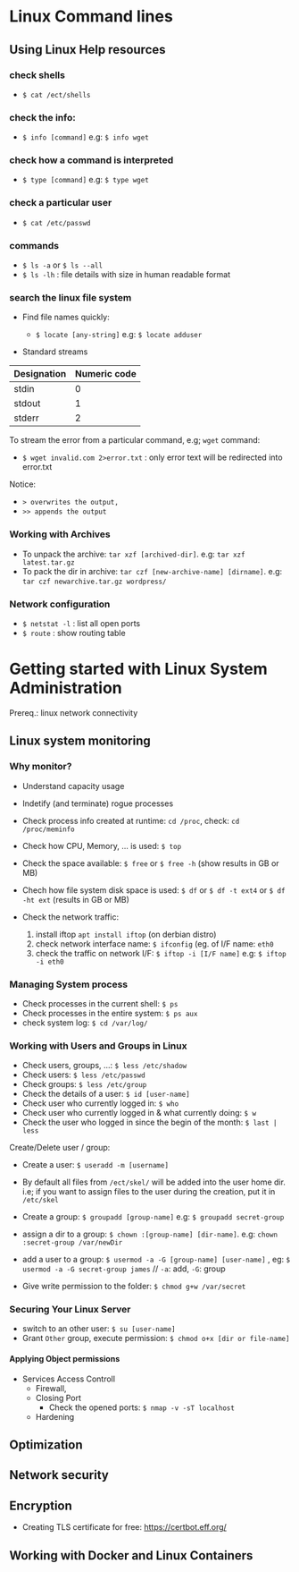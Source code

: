 # Linux Command lines

## Using Linux Help resources

### check shells
- `$ cat /ect/shells`

### check the info:
- `$ info [command]` e.g: `$ info wget`


### check how a command is interpreted
- `$ type [command]` e.g: `$ type wget`


### check a particular user
- `$ cat /etc/passwd`


### commands
- `$ ls -a` or `$ ls --all`
- `$ ls -lh` : file details with size in human readable format


### search  the linux file system

- Find file names quickly:
	- `$ locate [any-string]` e.g: `$ locate adduser`


- Standard streams

| Designation | Numeric code|
|-------------|-------------|
|stdin        |       0     |
|stdout       |       1     |
|stderr       |       2     |


To stream the error from a particular command, e.g; `wget` command:
- `$ wget invalid.com 2>error.txt` : only error text will be redirected into error.txt

Notice: 
- `> overwrites the output, `
- `>> appends the output`



### Working with Archives

- To unpack the archive: `tar xzf [archived-dir]`. e.g: `tar xzf latest.tar.gz`
- To pack the dir in archive: `tar czf [new-archive-name] [dirname]`. e.g: `tar czf newarchive.tar.gz wordpress/`


### Network configuration
- `$ netstat -l` : list all open ports
- `$ route` : show routing table



# Getting started with Linux System Administration

Prereq.: linux network connectivity

## Linux system monitoring

### Why monitor?
- Understand capacity usage
- Indetify (and terminate) rogue processes

- Check process info created at runtime: `cd /proc`, check: `cd /proc/meminfo`
- Check how CPU, Memory, ... is used: `$ top` 
- Check the space available: `$ free` or `$ free -h` (show results in GB or MB)
- Chech how file system disk space is used: `$ df` or `$ df -t ext4` or `$ df -ht ext` (results in GB or MB)
- Check the network traffic:
	1. install iftop `apt install iftop` (on derbian distro) 	
	2. check network interface name: `$ ifconfig` (eg. of I/F name: `eth0`
	3. check the traffic on network I/F: `$ iftop -i [I/F name]` e.g: `$ iftop -i eth0`


### Managing System process
- Check processes in the current shell: `$ ps`
- Check processes in the entire system: `$ ps aux`
- check system log: `$ cd /var/log/`


### Working with Users and Groups in Linux
- Check users, groups, ...: `$ less /etc/shadow`
- Check users: `$ less /etc/passwd`
- Check groups: `$ less /etc/group`
- Check the details of a user: `$ id [user-name]`
- Check user who currently logged in: `$ who`
- Check user who currently logged in & what currently doing: `$ w`
- Check the user who logged in since the begin of the month: `$ last | less`

Create/Delete user / group:
- Create a user: `$ useradd -m [username]`
- By default all files from `/ect/skel/` will be added into the user home dir. i.e; if you want to assign files to the user during the creation, put it in `/etc/skel`

- Create a group: `$ groupadd [group-name]` e.g: `$ groupadd secret-group`
- assign a dir to a group: `$ chown :[group-name] [dir-name]`. e.g: `chown :secret-group /var/newDir`
- add a user to a group: `$ usermod -a -G [group-name] [user-name]` , eg: `$ usermod -a -G secret-group james` // `-a`: add, `-G`: group
- Give write permission to the folder: `$ chmod g+w /var/secret`

### Securing Your Linux Server
- switch to an other user: `$ su [user-name]`
- Grant `Other` group, execute permission: `$ chmod o+x [dir or file-name]`

#### Applying Object permissions

- Services Access Controll
	- Firewall,
	- Closing Port 
		- Check the opened ports: `$ nmap -v -sT localhost`
	- Hardening 


## Optimization


## Network security


## Encryption
- Creating TLS certificate for free: https://certbot.eff.org/


## Working with Docker and Linux Containers

